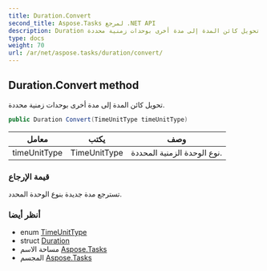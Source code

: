 ```yaml
---
title: Duration.Convert
second_title: Aspose.Tasks لمرجع .NET API
description: Duration طريقة. تحويل كائن المدة إلى مدة أخرى بوحدات زمنية محددة.
type: docs
weight: 70
url: /ar/net/aspose.tasks/duration/convert/
---
```

## Duration.Convert method

تحويل كائن المدة إلى مدة أخرى بوحدات زمنية محددة.

```csharp
public Duration Convert(TimeUnitType timeUnitType)
```

| معامل | يكتب | وصف |
| --- | --- | --- |
| timeUnitType | TimeUnitType | نوع الوحدة الزمنية المحددة. |

### قيمة الإرجاع

تسترجع مدة جديدة بنوع الوحدة المحدد.

### أنظر أيضا

* enum [TimeUnitType](../../timeunittype/)
* struct [Duration](../)
* مساحة الاسم [Aspose.Tasks](../../duration/)
* المجسم [Aspose.Tasks](../../../)


